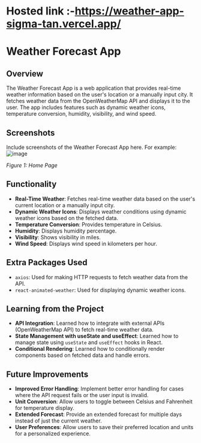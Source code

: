 # Hosted link :-https://weather-app-sigma-tan.vercel.app/

# Weather Forecast App

## Overview
The Weather Forecast App is a web application that provides real-time weather information based on the user's location or a manually input city. It fetches weather data from the OpenWeatherMap API and displays it to the user. The app includes features such as dynamic weather icons, temperature conversion, humidity, visibility, and wind speed.

## Screenshots
Include screenshots of the Weather Forecast App here. For example:
![image](https://github.com/Ayush19bansal/Weather-APP/assets/118842033/d69c64eb-8a53-475f-86b6-b3e8c4c7574f)


*Figure 1: Home Page*


## Functionality
- **Real-Time Weather**: Fetches real-time weather data based on the user's current location or a manually input city.
- **Dynamic Weather Icons**: Displays weather conditions using dynamic weather icons based on the fetched data.
- **Temperature Conversion**: Provides temperature in Celsius.
- **Humidity**: Displays humidity percentage.
- **Visibility**: Shows visibility in miles.
- **Wind Speed**: Displays wind speed in kilometers per hour.

## Extra Packages Used
- `axios`: Used for making HTTP requests to fetch weather data from the API.
- `react-animated-weather`: Used for displaying dynamic weather icons.

## Learning from the Project
- **API Integration**: Learned how to integrate with external APIs (OpenWeatherMap API) to fetch real-time weather data.
- **State Management with useState and useEffect**: Learned how to manage state using `useState` and `useEffect` hooks in React.
- **Conditional Rendering**: Learned how to conditionally render components based on fetched data and handle errors.

## Future Improvements
- **Improved Error Handling**: Implement better error handling for cases where the API request fails or the user input is invalid.
- **Unit Conversion**: Allow users to toggle between Celsius and Fahrenheit for temperature display.
- **Extended Forecast**: Provide an extended forecast for multiple days instead of just the current weather.
- **User Preferences**: Allow users to save their preferred location and units for a personalized experience.

